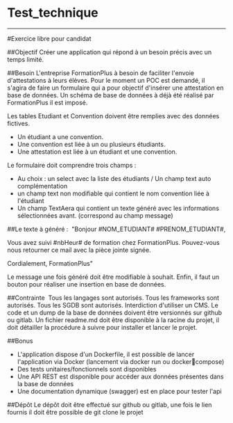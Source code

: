 # Test_technique

----------------------

#Exercice libre pour candidat

##Objectif
Créer une application qui répond à un besoin précis avec un temps limité.

##Besoin
L'entreprise FormationPlus à besoin de faciliter l'envoie d'attestations à leurs élèves.
Pour le moment un POC est demandé, il s'agira de faire un formulaire qui a pour objectif d'insérer une attestation en base de données.
Un schéma de base de données à déjà été réalisé par FormationPlus il est imposé.

Les tables Etudiant et Convention doivent être remplies avec des données fictives.
  * Un étudiant a une convention.
  * Une convention est liée à un ou plusieurs étudiants.
  * Une attestation est liée à un étudiant et une convention.
  
Le formulaire doit comprendre trois champs : 
  * Au choix : un select avec la liste des étudiants / Un champ text auto complémentation
  * un champ text non modifiable qui contient le nom convention liée à l'étudiant
  * Un champ TextAera qui contient un texte généré avec les informations sélectionnées avant. (correspond au champ message)
  
##Le texte à généré : 
"Bonjour #NOM_ETUDIANT# #PRENOM_ETUDIANT#,

Vous avez suivi #nbHeur# de formation chez FormationPlus.
Pouvez-vous nous retourner ce mail avec la pièce jointe signée.

Cordialement,
FormationPlus" 

Le message une fois généré doit être modifiable à souhait.
Enfin, il faut un bouton pour réaliser une insertion en base de données.


##Contrainte 
Tous les langages sont autorisés.
Tous les frameworks sont autorisés.
Tous les SGDB sont autorisés.
Interdiction d'utiliser un CMS.
Le code et un dump de la base de données doivent être versionnés sur github ou gitlab.
Un fichier readme.md doit être disponible à la racine du projet, il doit détailler la procédure à suivre pour installer et lancer le projet.


##Bonus
* L'application dispose d'un Dockerfile, il est possible de lancer l'application via Docker (lancement via docker run ou docker￾compose)
* Des tests unitaires/fonctionnels sont disponibles
* Une API REST est disponible pour accéder aux données présentes dans la base de données
* Une documentation dynamique (swagger) est en place pour tester l'api


##Dépôt
Le dépôt doit être effectué sur github ou gitlab, une fois le lien fournis il doit être possible de git clone le projet  
